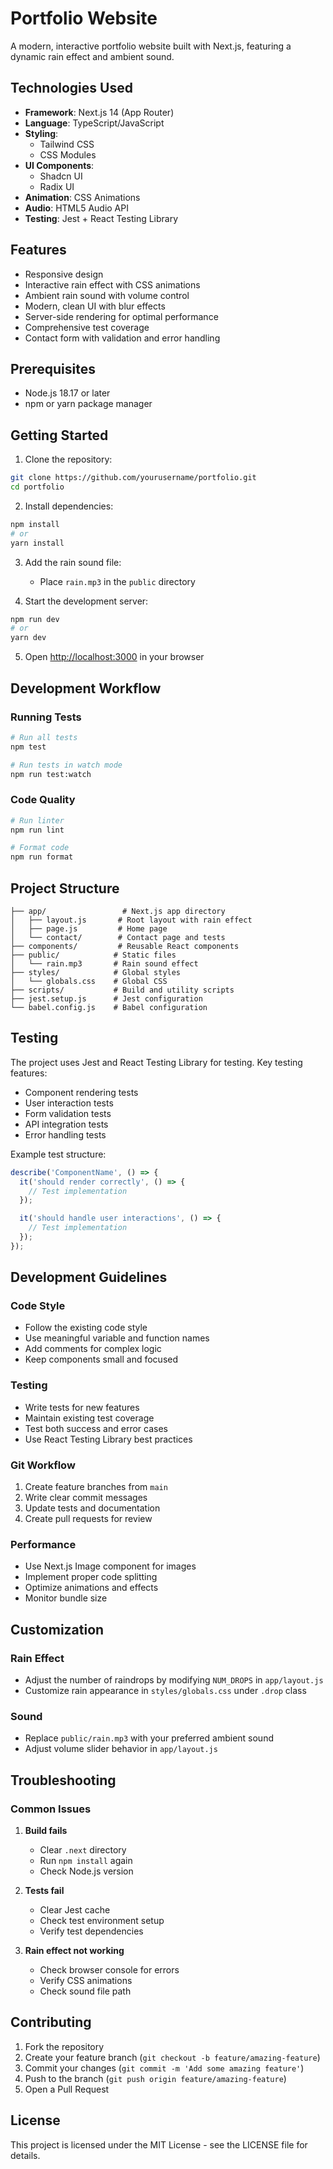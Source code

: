 # Portfolio Website

A modern, interactive portfolio website built with Next.js, featuring a dynamic rain effect and ambient sound.

## Technologies Used

- **Framework**: Next.js 14 (App Router)
- **Language**: TypeScript/JavaScript
- **Styling**: 
  - Tailwind CSS
  - CSS Modules
- **UI Components**: 
  - Shadcn UI
  - Radix UI
- **Animation**: CSS Animations
- **Audio**: HTML5 Audio API
- **Testing**: Jest + React Testing Library

## Features

- Responsive design
- Interactive rain effect with CSS animations
- Ambient rain sound with volume control
- Modern, clean UI with blur effects
- Server-side rendering for optimal performance
- Comprehensive test coverage
- Contact form with validation and error handling

## Prerequisites

- Node.js 18.17 or later
- npm or yarn package manager

## Getting Started

1. Clone the repository:
```bash
git clone https://github.com/yourusername/portfolio.git
cd portfolio
```

2. Install dependencies:
```bash
npm install
# or
yarn install
```

3. Add the rain sound file:
   - Place `rain.mp3` in the `public` directory

4. Start the development server:
```bash
npm run dev
# or
yarn dev
```

5. Open [http://localhost:3000](http://localhost:3000) in your browser

## Development Workflow

### Running Tests
```bash
# Run all tests
npm test

# Run tests in watch mode
npm run test:watch
```

### Code Quality
```bash
# Run linter
npm run lint

# Format code
npm run format
```

## Project Structure

```
├── app/                 # Next.js app directory
│   ├── layout.js       # Root layout with rain effect
│   ├── page.js         # Home page
│   └── contact/        # Contact page and tests
├── components/         # Reusable React components
├── public/            # Static files
│   └── rain.mp3       # Rain sound effect
├── styles/            # Global styles
│   └── globals.css    # Global CSS
├── scripts/           # Build and utility scripts
├── jest.setup.js      # Jest configuration
└── babel.config.js    # Babel configuration
```

## Testing

The project uses Jest and React Testing Library for testing. Key testing features:

- Component rendering tests
- User interaction tests
- Form validation tests
- API integration tests
- Error handling tests

Example test structure:
```javascript
describe('ComponentName', () => {
  it('should render correctly', () => {
    // Test implementation
  });

  it('should handle user interactions', () => {
    // Test implementation
  });
});
```

## Development Guidelines

### Code Style
- Follow the existing code style
- Use meaningful variable and function names
- Add comments for complex logic
- Keep components small and focused

### Testing
- Write tests for new features
- Maintain existing test coverage
- Test both success and error cases
- Use React Testing Library best practices

### Git Workflow
1. Create feature branches from `main`
2. Write clear commit messages
3. Update tests and documentation
4. Create pull requests for review

### Performance
- Use Next.js Image component for images
- Implement proper code splitting
- Optimize animations and effects
- Monitor bundle size

## Customization

### Rain Effect
- Adjust the number of raindrops by modifying `NUM_DROPS` in `app/layout.js`
- Customize rain appearance in `styles/globals.css` under `.drop` class

### Sound
- Replace `public/rain.mp3` with your preferred ambient sound
- Adjust volume slider behavior in `app/layout.js`

## Troubleshooting

### Common Issues
1. **Build fails**
   - Clear `.next` directory
   - Run `npm install` again
   - Check Node.js version

2. **Tests fail**
   - Clear Jest cache
   - Check test environment setup
   - Verify test dependencies

3. **Rain effect not working**
   - Check browser console for errors
   - Verify CSS animations
   - Check sound file path

## Contributing

1. Fork the repository
2. Create your feature branch (`git checkout -b feature/amazing-feature`)
3. Commit your changes (`git commit -m 'Add some amazing feature'`)
4. Push to the branch (`git push origin feature/amazing-feature`)
5. Open a Pull Request

## License

This project is licensed under the MIT License - see the LICENSE file for details.